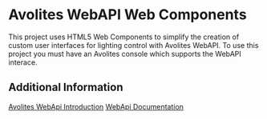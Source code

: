 # Avolites WebAPI Web Components

This project uses HTML5 Web Components to simplify the creation of custom user interfaces for lighting control with Avolites WebAPI. To use this project you must have an Avolites console which supports the WebAPI interace.

## Additional Information

[Avolites WebApi Introduction](http://www.avolites.com/webapi)
[WebApi Documentation](http://api.avolites.com)
